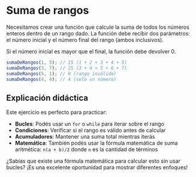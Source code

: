 # Suma de rangos

Necesitamos crear una función que calcule la suma de todos los números enteros dentro de un rango dado. La función debe recibir dos parámetros: el número inicial y el número final del rango (ambos inclusivos).

Si el número inicial es mayor que el final, la función debe devolver 0.

```ts
sumaDeRangos(1, 5); // 15 (1 + 2 + 3 + 4 + 5)
sumaDeRangos(3, 7); // 25 (3 + 4 + 5 + 6 + 7)
sumaDeRangos(5, 1); // 0 (rango inválido)
sumaDeRangos(4, 4); // 4 (solo un número)
```

## Explicación didáctica

Este ejercicio es perfecto para practicar:
- **Bucles**: Podés usar un `for` o `while` para iterar sobre el rango
- **Condiciones**: Verificar si el rango es válido antes de calcular
- **Acumuladores**: Mantener una suma total mientras iterás
- **Matemática**: También podés usar la fórmula matemática de suma aritmética: `n(a + b)/2` donde `n` es la cantidad de términos

¿Sabías que existe una fórmula matemática para calcular esto sin usar bucles? ¡Es una excelente oportunidad para mostrar diferentes enfoques!